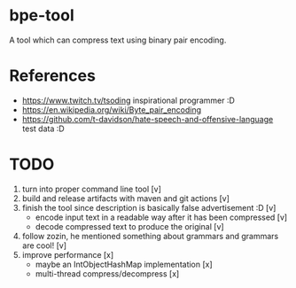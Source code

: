 # bpe-tool

A tool which can compress text using binary pair encoding. 

# References 
- https://www.twitch.tv/tsoding inspirational programmer :D
- https://en.wikipedia.org/wiki/Byte_pair_encoding
- https://github.com/t-davidson/hate-speech-and-offensive-language test data :D

# TODO

1. turn into proper command line tool [v]
1. build and release artifacts with maven and git actions [v]
1. finish the tool since description is basically false advertisement :D [v]
    - encode input text in a readable way after it has been compressed [v]
    - decode compressed text to produce the original [v]
1. follow zozin, he mentioned something about grammars and grammars are cool! [v]
1. improve performance [x]
   - maybe an IntObjectHashMap implementation [x]
   - multi-thread compress/decompress [x]
